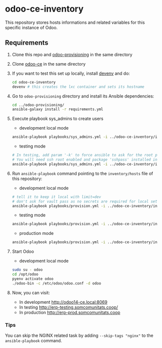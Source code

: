 # odoo-ce-inventory
This repository stores hosts informations and related variables for this specific instance of Odoo.
## Requirements

1. Clone this repo and [odoo-provisioning](https://git.coopdevs.org/coopdevs/odoo/odoo-provisioning/odoo-provisioning) in the same directory

2. Clone [odoo-ce](https://git.coopdevs.org/coopdevs/comunitats-energetiques/odoo-ce) in the same directory

3. If you want to test this set up locally, install [devenv](https://github.com/coopdevs/devenv/) and do:
   ```sh
   cd odoo-ce-inventory
   devenv # this creates the lxc container and sets its hostname
   ```
4. Go to `odoo-provisioning` directory and install its Ansible dependencies:
   ```sh
   cd ../odoo-provisioning/
   ansible-galaxy install -r requirements.yml
   ```
5. Execute playbook sys_admins to create users
   * development local mode
    ```sh
    ansible-playbook playbooks/sys_admins.yml -i ../odoo-ce-inventory/inventory/hosts --limit=dev --user=root
    ```
   * testing mode
    ```sh
    # In testing, add param '-k' to force ansible to ask for the root password
    # You will need ssh root enabled and package 'sshpass' installed in your machine
    ansible-playbook playbooks/sys_admins.yml -i ../odoo-ce-inventory/inventory/hosts --limit=testing --user=root -k
    ```
6. Run `ansible-playbook` command pointing to the `inventory/hosts` file of this repository:
   * development local mode
   ```sh
   # tell it to keep it local with limit=dev
   # don't ask for vault pass as no secrets are required for local setups
   ansible-playbook playbooks/provision.yml -i ../odoo-ce-inventory/inventory/hosts --limit=dev
   ```
   * testing mode
   ```sh
   ansible-playbook playbooks/provision.yml -i ../odoo-ce-inventory/inventory/hosts --ask-vault-pass --limit=test
   ```
   * production mode
   ```sh
   ansible-playbook playbooks/provision.yml -i ../odoo-ce-inventory/inventory/hosts --ask-vault-pass --limit=prod
   ```
7. Start Odoo
   * development local mode
   ```sh
   sudo su - odoo
   cd /opt/odoo
   pyenv activate odoo
   ./odoo-bin -c /etc/odoo/odoo.conf -d odoo
   ```
8. Now, you can visit:
   * In development http://odoo14-ce.local:8069
   * In testing http://erp-testing.somcomunitats.coop/
   * In production http://erp-prod.somcomunitats.coop

### Tips
You can skip the NGINX related task by adding `--skip-tags "nginx"` to the
`ansible-playbook` command.

